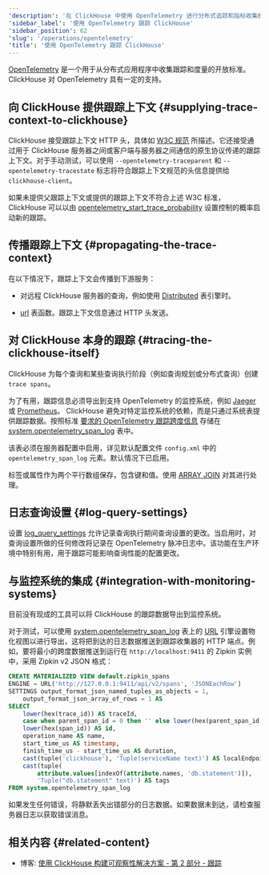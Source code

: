 ```yaml
---
'description': '在 ClickHouse 中使用 OpenTelemetry 进行分布式追踪和指标收集的指南'
'sidebar_label': '使用 OpenTelemetry 跟踪 ClickHouse'
'sidebar_position': 62
'slug': '/operations/opentelemetry'
'title': '使用 OpenTelemetry 跟踪 ClickHouse'
---
```


[OpenTelemetry](https://opentelemetry.io/) 是一个用于从分布式应用程序中收集跟踪和度量的开放标准。 ClickHouse 对 OpenTelemetry 具有一定的支持。

## 向 ClickHouse 提供跟踪上下文 {#supplying-trace-context-to-clickhouse}

ClickHouse 接受跟踪上下文 HTTP 头，具体如 [W3C 规范](https://www.w3.org/TR/trace-context/) 所描述。它还接受通过用于 ClickHouse 服务器之间或客户端与服务器之间通信的原生协议传递的跟踪上下文。对于手动测试，可以使用 `--opentelemetry-traceparent` 和 `--opentelemetry-tracestate` 标志将符合跟踪上下文规范的头信息提供给 `clickhouse-client`。

如果未提供父跟踪上下文或提供的跟踪上下文不符合上述 W3C 标准，ClickHouse 可以以由 [opentelemetry_start_trace_probability](/operations/settings/settings#opentelemetry_start_trace_probability) 设置控制的概率启动新的跟踪。

## 传播跟踪上下文 {#propagating-the-trace-context}

在以下情况下，跟踪上下文会传播到下游服务：

* 对远程 ClickHouse 服务器的查询，例如使用 [Distributed](../engines/table-engines/special/distributed.md) 表引擎时。

* [url](../sql-reference/table-functions/url.md) 表函数。跟踪上下文信息通过 HTTP 头发送。

## 对 ClickHouse 本身的跟踪 {#tracing-the-clickhouse-itself}

ClickHouse 为每个查询和某些查询执行阶段（例如查询规划或分布式查询）创建 `trace spans`。

为了有用，跟踪信息必须导出到支持 OpenTelemetry 的监控系统，例如 [Jaeger](https://jaegertracing.io/) 或 [Prometheus](https://prometheus.io/)。 ClickHouse 避免对特定监控系统的依赖，而是只通过系统表提供跟踪数据。按照标准 [要求的 OpenTelemetry 跟踪跨度信息](https://github.com/open-telemetry/opentelemetry-specification/blob/master/specification/overview.md#span) 存储在 [system.opentelemetry_span_log](../operations/system-tables/opentelemetry_span_log.md) 表中。

该表必须在服务器配置中启用，详见默认配置文件 `config.xml` 中的 `opentelemetry_span_log` 元素。默认情况下已启用。

标签或属性作为两个平行数组保存，包含键和值。使用 [ARRAY JOIN](../sql-reference/statements/select/array-join.md) 对其进行处理。

## 日志查询设置 {#log-query-settings}

设置 [log_query_settings](settings/settings.md) 允许记录查询执行期间查询设置的更改。当启用时，对查询设置所做的任何修改将记录在 OpenTelemetry 脉冲日志中。该功能在生产环境中特别有用，用于跟踪可能影响查询性能的配置更改。

## 与监控系统的集成 {#integration-with-monitoring-systems}

目前没有现成的工具可以将 ClickHouse 的跟踪数据导出到监控系统。

对于测试，可以使用 [system.opentelemetry_span_log](../operations/system-tables/opentelemetry_span_log.md) 表上的 [URL](../engines/table-engines/special/url.md) 引擎设置物化视图以进行导出，这将把到达的日志数据推送到跟踪收集器的 HTTP 端点。例如，要将最小的跨度数据推送到运行在 `http://localhost:9411` 的 Zipkin 实例中，采用 Zipkin v2 JSON 格式：

```sql
CREATE MATERIALIZED VIEW default.zipkin_spans
ENGINE = URL('http://127.0.0.1:9411/api/v2/spans', 'JSONEachRow')
SETTINGS output_format_json_named_tuples_as_objects = 1,
    output_format_json_array_of_rows = 1 AS
SELECT
    lower(hex(trace_id)) AS traceId,
    case when parent_span_id = 0 then '' else lower(hex(parent_span_id)) end AS parentId,
    lower(hex(span_id)) AS id,
    operation_name AS name,
    start_time_us AS timestamp,
    finish_time_us - start_time_us AS duration,
    cast(tuple('clickhouse'), 'Tuple(serviceName text)') AS localEndpoint,
    cast(tuple(
        attribute.values[indexOf(attribute.names, 'db.statement')]),
        'Tuple("db.statement" text)') AS tags
FROM system.opentelemetry_span_log
```

如果发生任何错误，将静默丢失出错部分的日志数据。如果数据未到达，请检查服务器日志以获取错误消息。

## 相关内容 {#related-content}

- 博客: [使用 ClickHouse 构建可观察性解决方案 - 第 2 部分 - 跟踪](https://clickhouse.com/blog/storing-traces-and-spans-open-telemetry-in-clickhouse)

